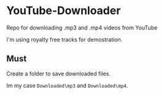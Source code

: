 # YouTube-Downloader
Repo for downloading .mp3 and .mp4 videos from YouTube

I'm using royalty free tracks for demostration.

## Must
Create a folder to save downloaded files. 

Im my case `Downloaded\mp3` and `Downloaded\mp4`.
